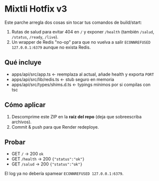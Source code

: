 # Mixtli Hotfix v3

Este parche arregla dos cosas sin tocar tus comandos de build/start:
1) Rutas de salud para evitar 404 en `/` y exponer `/health` (también `/salud`, `/status`, `/ready`, `/live`).
2) Un wrapper de Redis "no-op" para que no vuelva a salir `ECONNREFUSED 127.0.0.1:6379` aunque no exista Redis.

## Qué incluye
- apps/api/src/app.ts              ← reemplaza al actual, añade health y exporta `PORT`
- apps/api/src/lib/redis.ts        ← stub seguro en memoria
- apps/api/src/types/shims.d.ts    ← typings mínimos por si compilas con tsc

## Cómo aplicar
1. Descomprime este ZIP en la **raíz del repo** (deja que sobreescriba archivos).
2. Commit & push para que Render redeploye.

## Probar
- GET `/`         → 200 `ok`
- GET `/health`   → 200 `{"status":"ok"}`
- GET `/salud`    → 200 `{"status":"ok"}`

El log ya no debería spamear `ECONNREFUSED 127.0.0.1:6379`.
